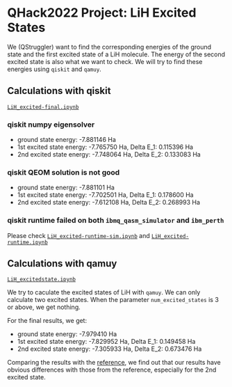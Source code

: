 # QHack2022 Project: LiH Excited States

We (QStruggler) want to find the corresponding energies of the ground state and the first excited state of a LiH molecule.
The energy of the second excited state is also what we want to check.
We will try to find these energies using `qiskit` and `qamuy`.

## Calculations with qiskit
[`LiH_excited-final.ipynb`](qiskit/LiH_excited-final.ipynb)

### qiskit numpy eigensolver

- ground state energy: -7.881146 Ha
- 1st excited state energy: -7.765750 Ha, Delta E_1: 0.115396 Ha
- 2nd excited state energy: -7.748064 Ha, Delta E_2: 0.133083 Ha

### qiskit QEOM solution is not good

- ground state energy: -7.881101 Ha
- 1st excited state energy: -7.702501 Ha, Delta E_1: 0.178600 Ha
- 2nd excited state energy: -7.612108 Ha, Delta E_2: 0.268993 Ha

### qiskit runtime failed on both `ibmq_qasm_simulator` and `ibm_perth`
Please check [`LiH_excited-runtime-sim.ipynb`](qiskit/LiH_excited-runtime-sim.ipynb) and [`LiH_excited-runtime.ipynb`](qiskit/LiH_excited-runtime.ipynb)

## Calculations with qamuy
[`LiH_excitedstate.ipynb`](qamuy/LiH_excitedstate.ipynb)

We try to caculate the excited states of LiH with `qamuy`. We can only calculate two excited states. When the parameter `num_excited_states` is 3 or above, we get nothing.

For the final results, we get:
- ground state energy: -7.979410 Ha
- 1st excited state energy: -7.829952 Ha, Delta E_1: 0.149458 Ha
- 2nd excited state energy: -7.305933 Ha, Delta E_2: 0.673476 Ha

Comparing the results with the [reference](https://doi.org/10.1063/1.1677704), we find out that our results have obvious differences with those from the reference, especially for the 2nd excited state.

